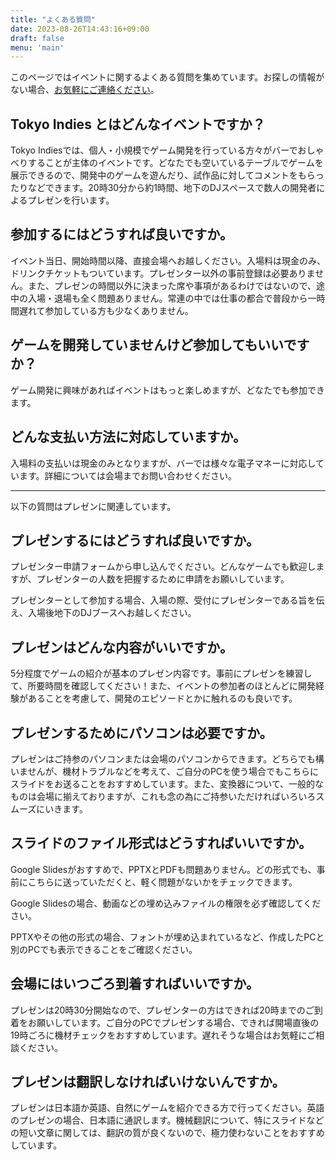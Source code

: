```yaml
---
title: "よくある質問"
date: 2023-08-26T14:43:16+09:00
draft: false
menu: 'main'
---
```


このページではイベントに関するよくある質問を集めています。お探しの情報がない場合、[お気軽にご連絡ください](mailto:contact@tokyoindies.com)。

## Tokyo Indies とはどんなイベントですか？

Tokyo Indiesでは、個人・小規模でゲーム開発を行っている方々がバーでおしゃべりすることが主体のイベントです。どなたでも空いているテーブルでゲームを展示できるので、開発中のゲームを遊んだり、試作品に対してコメントをもらったりなどできます。20時30分から約1時間、地下のDJスペースで数人の開発者によるプレゼンを行います。

## 参加するにはどうすれば良いですか。

イベント当日、開始時間以降、直接会場へお越しください。入場料は現金のみ、ドリンクチケットもついています。プレゼンター以外の事前登録は必要ありません。また、プレゼンの時間以外に決まった席や事項があるわけではないので、途中の入場・退場も全く問題ありません。常連の中では仕事の都合で普段から一時間遅れて参加している方も少なくありません。

## ゲームを開発していませんけど参加してもいいですか？

ゲーム開発に興味があればイベントはもっと楽しめますが、どなたでも参加できます。

## どんな支払い方法に対応していますか。

入場料の支払いは現金のみとなりますが、バーでは様々な電子マネーに対応しています。詳細については会場までお問い合わせください。

-----

以下の質問はプレゼンに関連しています。

## プレゼンするにはどうすれば良いですか。

プレゼンター申請フォームから申し込んでください。どんなゲームでも歓迎しますが、プレゼンターの人数を把握するために申請をお願いしています。

プレゼンターとして参加する場合、入場の際、受付にプレゼンターである旨を伝え、入場後地下のDJブースへお越しください。

## プレゼンはどんな内容がいいですか。

5分程度でゲームの紹介が基本のプレゼン内容です。事前にプレゼンを練習して、所要時間を確認してください！また、イベントの参加者のほとんどに開発経験があることを考慮して、開発のエピソードとかに触れるのも良いです。

## プレゼンするためにパソコンは必要ですか。

プレゼンはご持参のパソコンまたは会場のパソコンからできます。どちらでも構いませんが、機材トラブルなどを考えて、ご自分のPCを使う場合でもこちらにスライドをお送ることをおすすめしています。また、変換器について、一般的なものは会場に揃えておりますが、これも念の為にご持参いただければいろいろスムーズにいきます。

## スライドのファイル形式はどうすればいいですか。

Google Slidesがおすすめで、PPTXとPDFも問題ありません。どの形式でも、事前にこちらに送っていただくと、軽く問題がないかをチェックできます。

Google Slidesの場合、動画などの埋め込みファイルの権限を必ず確認してください。

PPTXやその他の形式の場合、フォントが埋め込まれているなど、作成したPCと別のPCでも表示できることをご確認ください。

## 会場にはいつごろ到着すればいいですか。

プレゼンは20時30分開始なので、プレゼンターの方はできれば20時までのご到着をお願いしています。ご自分のPCでプレゼンする場合、できれば開場直後の19時ごろに機材チェックをおすすめしています。遅れそうな場合はお気軽にご相談ください。

## プレゼンは翻訳しなければいけないんですか。

プレゼンは日本語か英語、自然にゲームを紹介できる方で行ってください。英語のプレゼンの場合、日本語に通訳します。機械翻訳について、特にスライドなどの短い文章に関しては、翻訳の質が良くないので、極力使わないことをおすすめしています。
